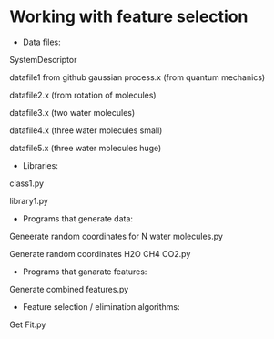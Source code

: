 # Working with feature selection

* Data files:

SystemDescriptor

datafile1 from github gaussian process.x (from quantum mechanics)

datafile2.x  (from rotation of molecules)

datafile3.x (two water molecules)

datafile4.x (three water molecules small)

datafile5.x (three water molecules huge)

* Libraries:

class1.py

library1.py

* Programs that generate data:

Geneerate random coordinates for N water molecules.py

Generate random coordinates H2O CH4 CO2.py

* Programs that ganarate features:

Generate combined features.py

* Feature selection / elimination algorithms:

Get Fit.py
